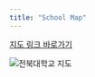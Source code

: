 ```yaml
---
title: "School Map"
---
```


[지도 링크 바로가기](https://naver.me/F9QO4GcZ)

![전북대학교 지도](https://search.pstatic.net/common/?src=http%3A%2F%2Fblogfiles.naver.net%2FMjAxODExMDlfMzgg%2FMDAxNTQxNzQwNDQ3MDc1.TISS9NKvz9GMmmEwmSe_RTPFR-fppB7MQoxPFYVW65Qg.8tkBKu4UgTpQ2jN2Ra-l_qA9c_4IHtktBBeNAQwWTLsg.PNG.hamgy1115%2F%25C0%25FC%25BA%25CF%25B4%25EB%25C1%25F6%25B5%25B5.png&type=sc960_832)


